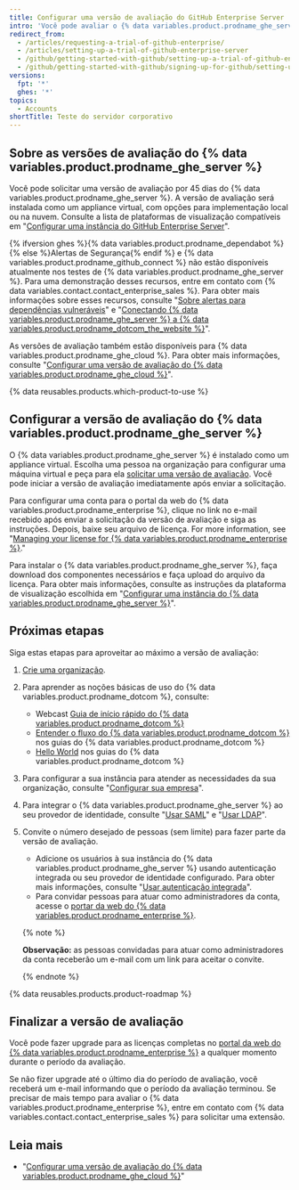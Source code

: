 ```yaml
---
title: Configurar uma versão de avaliação do GitHub Enterprise Server
intro: 'Você pode avaliar o {% data variables.product.prodname_ghe_server %} gratuitamente.'
redirect_from:
  - /articles/requesting-a-trial-of-github-enterprise/
  - /articles/setting-up-a-trial-of-github-enterprise-server
  - /github/getting-started-with-github/setting-up-a-trial-of-github-enterprise-server
  - /github/getting-started-with-github/signing-up-for-github/setting-up-a-trial-of-github-enterprise-server
versions:
  fpt: '*'
  ghes: '*'
topics:
  - Accounts
shortTitle: Teste do servidor corporativo
---
```


## Sobre as versões de avaliação do {% data variables.product.prodname_ghe_server %}

Você pode solicitar uma versão de avaliação por 45 dias do {% data variables.product.prodname_ghe_server %}. A versão de avaliação será instalada como um appliance virtual, com opções para implementação local ou na nuvem. Consulte a lista de plataformas de visualização compatíveis em "[Configurar uma instância do GitHub Enterprise Server](/enterprise/admin/installation/setting-up-a-github-enterprise-server-instance)".

{% ifversion ghes %}{% data variables.product.prodname_dependabot %}{% else %}Alertas de Segurança{% endif %} e {% data variables.product.prodname_github_connect %} não estão disponíveis atualmente nos testes de {% data variables.product.prodname_ghe_server %}. Para uma demonstração desses recursos, entre em contato com  {% data variables.contact.contact_enterprise_sales %}. Para obter mais informações sobre esses recursos, consulte "[Sobre alertas para dependências vulneráveis](/github/managing-security-vulnerabilities/about-alerts-for-vulnerable-dependencies)" e "[Conectando {% data variables.product.prodname_ghe_server %} a {% data variables.product.prodname_dotcom_the_website %}](/enterprise/admin/installation/connecting-github-enterprise-server-to-github-enterprise-cloud)".

As versões de avaliação também estão disponíveis para {% data variables.product.prodname_ghe_cloud %}. Para obter mais informações, consulte "[Configurar uma versão de avaliação do {% data variables.product.prodname_ghe_cloud %}](/articles/setting-up-a-trial-of-github-enterprise-cloud)".

{% data reusables.products.which-product-to-use %}

## Configurar a versão de avaliação do {% data variables.product.prodname_ghe_server %}

O {% data variables.product.prodname_ghe_server %} é instalado como um appliance virtual. Escolha uma pessoa na organização para configurar uma máquina virtual e peça para ela [solicitar uma versão de avaliação](https://enterprise.github.com/trial). Você pode iniciar a versão de avaliação imediatamente após enviar a solicitação.

Para configurar uma conta para o portal da web do {% data variables.product.prodname_enterprise %}, clique no link no e-mail recebido após enviar a solicitação da versão de avaliação e siga as instruções. Depois, baixe seu arquivo de licença. For more information, see "[Managing your license for {% data variables.product.prodname_enterprise %}](/billing/managing-your-license-for-github-enterprise)."

Para instalar o {% data variables.product.prodname_ghe_server %}, faça download dos componentes necessários e faça upload do arquivo da licença. Para obter mais informações, consulte as instruções da plataforma de visualização escolhida em "[Configurar uma instância do {% data variables.product.prodname_ghe_server %}](/enterprise/admin/installation/setting-up-a-github-enterprise-server-instance)".

## Próximas etapas

Siga estas etapas para aproveitar ao máximo a versão de avaliação:

1. [Crie uma organização](/enterprise/admin/user-management/creating-organizations).
2. Para aprender as noções básicas de uso do {% data variables.product.prodname_dotcom %}, consulte:
   - Webcast [Guia de início rápido do {% data variables.product.prodname_dotcom %}](https://resources.github.com/webcasts/Quick-start-guide-to-GitHub/)
   - [Entender o fluxo do {% data variables.product.prodname_dotcom %}](https://guides.github.com/introduction/flow/) nos guias do {% data variables.product.prodname_dotcom %}
   - [Hello World](https://guides.github.com/activities/hello-world/) nos guias do {% data variables.product.prodname_dotcom %}
3. Para configurar a sua instância para atender as necessidades da sua organização, consulte "[Configurar sua empresa](/enterprise/admin/configuration/configuring-your-enterprise)".
4. Para integrar o {% data variables.product.prodname_ghe_server %} ao seu provedor de identidade, consulte "[Usar SAML](/enterprise/admin/user-management/using-saml)" e "[Usar LDAP](/enterprise/admin/authentication/using-ldap)".
5. Convite o número desejado de pessoas (sem limite) para fazer parte da versão de avaliação.
   - Adicione os usuários à sua instância do {% data variables.product.prodname_ghe_server %} usando autenticação integrada ou seu provedor de identidade configurado. Para obter mais informações, consulte "[Usar autenticação integrada](/enterprise/admin/user-management/using-built-in-authentication)".
   - Para convidar pessoas para atuar como administradores da conta, acesse o [portar da web do {% data variables.product.prodname_enterprise %}](https://enterprise.github.com/login).

    {% note %}

    **Observação:** as pessoas convidadas para atuar como administradores da conta receberão um e-mail com um link para aceitar o convite.

    {% endnote %}

{% data reusables.products.product-roadmap %}

## Finalizar a versão de avaliação

Você pode fazer upgrade para as licenças completas no [portal da web do {% data variables.product.prodname_enterprise %}](https://enterprise.github.com/login) a qualquer momento durante o período da avaliação.

Se não fizer upgrade até o último dia do período de avaliação, você receberá um e-mail informando que o período da avaliação terminou. Se precisar de mais tempo para avaliar o {% data variables.product.prodname_enterprise %}, entre em contato com {% data variables.contact.contact_enterprise_sales %} para solicitar uma extensão.

## Leia mais

- "[Configurar uma versão de avaliação do {% data variables.product.prodname_ghe_cloud %}](/articles/setting-up-a-trial-of-github-enterprise-cloud)"
